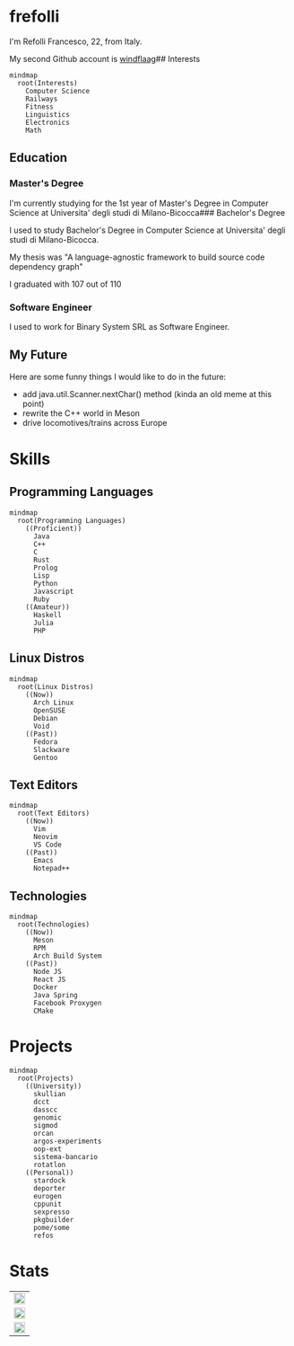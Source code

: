 # frefolli 

I'm Refolli Francesco, 22, from Italy.

My second Github account is [windflaag](github.com/windflaag)## Interests

```mermaid
mindmap
  root(Interests)
    Computer Science
    Railways
    Fitness
    Linguistics
    Electronics
    Math
```


## Education

### Master's Degree

I'm currently studying for the 1st year of Master's Degree in Computer Science at Universita' degli studi di Milano-Bicocca### Bachelor's Degree

I used to study Bachelor's Degree in Computer Science at Universita' degli studi di Milano-Bicocca.

My thesis was "A language-agnostic framework to build source code dependency graph"

I graduated with 107 out of 110

### Software Engineer

I used to work for Binary System SRL as Software Engineer.

## My Future

Here are some funny things I would like to do in the future:

 - add java.util.Scanner.nextChar() method (kinda an old meme at this point)
 - rewrite the C++ world in Meson
 - drive locomotives/trains across Europe

# Skills 

## Programming Languages

```mermaid
mindmap
  root(Programming Languages)
    ((Proficient))
      Java
      C++
      C
      Rust
      Prolog
      Lisp
      Python
      Javascript
      Ruby
    ((Amateur))
      Haskell
      Julia
      PHP
```


## Linux Distros

```mermaid
mindmap
  root(Linux Distros)
    ((Now))
      Arch Linux
      OpenSUSE
      Debian
      Void
    ((Past))
      Fedora
      Slackware
      Gentoo
```


## Text Editors

```mermaid
mindmap
  root(Text Editors)
    ((Now))
      Vim
      Neovim
      VS Code
    ((Past))
      Emacs
      Notepad++
```


## Technologies

```mermaid
mindmap
  root(Technologies)
    ((Now))
      Meson
      RPM
      Arch Build System
    ((Past))
      Node JS
      React JS
      Docker
      Java Spring
      Facebook Proxygen
      CMake
```


# Projects 

```mermaid
mindmap
  root(Projects)
    ((University))
      skullian
      dcct
      dasscc
      genomic
      sigmod
      orcan
      argos-experiments
      oop-ext
      sistema-bancario
      rotatlon
    ((Personal))
      stardock
      deporter
      eurogen
      cppunit
      sexpresso
      pkgbuilder
      pome/some
      refos
```


# Stats 

<center>
  <table width="100%">
    <tr><td><img width="100%" src="https://github-readme-stats.vercel.app/api?username=frefolli&show_icons=true&theme=tokyonight"/></td></tr>
    <tr><td><img width="100%" src="https://github-readme-stats.vercel.app/api/top-langs/?username=frefolli&layout=compact&langs_count=12&theme=tokyonight"/></td></tr>
    <tr><td><img width="100%" src="https://github-profile-trophy.vercel.app/?username=frefolli"/></td></tr>
  </table>
</center>


